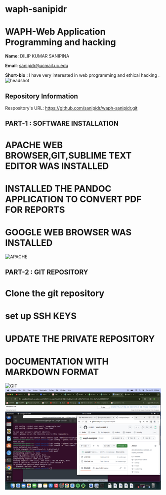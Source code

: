 # waph-sanipidr
# WAPH-Web Application Programming and hacking


**Name**: DILIP KUMAR SANIPINA

**Email**: sanipidr@ucmail.uc.edu

**Short-bio** : I have very interested in web programming and ethical hacking .
![headshot](images/headshot.jpg)




## Repository Information

Respository's URL: https://github.com/sanipidr/waph-sanipidr.git

## PART-1 : SOFTWARE INSTALLATION

# APACHE WEB BROWSER,GIT,SUBLIME TEXT EDITOR WAS INSTALLED
# INSTALLED THE PANDOC APPLICATION TO CONVERT PDF FOR REPORTS
# GOOGLE WEB BROWSER WAS INSTALLED
![APACHE](images/APACHE.png)

## PART-2 : GIT REPOSITORY

# Clone the git repository
# set up SSH KEYS
# UPDATE THE PRIVATE REPOSITORY
# DOCUMENTATION WITH MARKDOWN FORMAT
![GIT](images/GITCLONE.png)
![COMMIT](images/COMMIT.png)